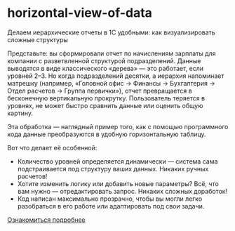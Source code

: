 # horizontal-view-of-data
Делаем иерархические отчеты в 1С удобными: как визуализировать сложные структуры

Представьте: вы сформировали отчет по начислениям зарплаты для компании с разветвленной структурой подразделений. Данные выводятся в виде классического «дерева» — это работает, если уровней 2–3. Но когда подразделений десятки, а иерархия напоминает матрешку (например, «Головной офис → Финансы → Бухгалтерия → Отдел расчетов → Группа первички»), отчет превращается в бесконечную вертикальную прокрутку. Пользователь теряется в уровнях, не может быстро сравнить данные или оценить общую картину.

Эта обработка — наглядный пример того, как с помощью программного кода данные преобразуются в удобную горизонтальную таблицу. 

Вот что делает её особенной:
- Количество уровней определяется динамически — система сама подстраивается под структуру ваших данных. Никаких ручных расчетов!
- Хотите изменить логику или добавить новые параметры? Всё, что вам нужно — отредактировать запрос. Никаких сложных доработок!
- Код написан максимально прозрачно, чтобы вы могли легко разобраться в его работе или адаптировать под свои задачи.

[Ознакомиться подробнее](https://infostart.ru/1c/articles/2318176/)
